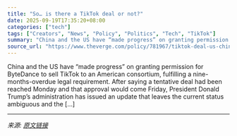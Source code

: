 ```yaml
---
title: "So… is there a TikTok deal or not?"
date: 2025-09-19T17:35:20+08:00
categories: ["tech"]
tags: ["Creators", "News", "Policy", "Politics", "Tech", "TikTok"]
summary: "China and the US have “made progress” on granting permission for ByteDance to sell TikTok to an American consortium, fulfilling a nine-months-overdue legal requirement. After saying a tentative deal h"
source_url: "https://www.theverge.com/policy/781967/tiktok-deal-us-china-still-ambiguous"
---
```


China and the US have “made progress” on granting permission for ByteDance to sell TikTok to an American consortium, fulfilling a nine-months-overdue legal requirement. After saying a tentative deal had been reached Monday and that approval would come Friday, President Donald Trump’s administration has issued an update that leaves the current status ambiguous and the [&#8230;]

---

*来源: [原文链接](https://www.theverge.com/policy/781967/tiktok-deal-us-china-still-ambiguous)*
